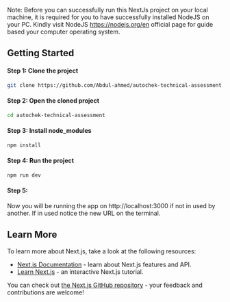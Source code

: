 Note: Before you can successfully run this NextJs project on your local machine, it is required for you to have successfully installed NodeJS on your PC. Kindly visit NodeJS https://nodejs.org/en official page for guide based your computer operating system.

## Getting Started

#### Step 1: Clone the project
```bash
git clone https://github.com/Abdul-ahmed/autochek-technical-assessment.git
```

#### Step 2: Open the cloned project
```bash
cd autochek-technical-assessment
```

#### Step 3: Install node_modules
```bash
npm install
```

#### Step 4: Run the project
```bash
npm run dev
```

#### Step 5:
Now you will be running the app on http://localhost:3000 if not in used by another. If in used notice the new URL on the terminal.

## Learn More

To learn more about Next.js, take a look at the following resources:

- [Next.js Documentation](https://nextjs.org/docs) - learn about Next.js features and API.
- [Learn Next.js](https://nextjs.org/learn) - an interactive Next.js tutorial.

You can check out [the Next.js GitHub repository](https://github.com/vercel/next.js/) - your feedback and contributions are welcome!

